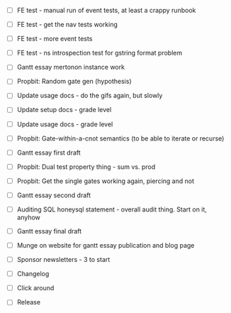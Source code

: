 - [ ] FE test - manual run of event tests, at least a crappy runbook
- [ ] FE test - get the nav tests working
- [ ] FE test - more event tests

- [ ] FE test - ns introspection test for gstring format problem
- [ ] Gantt essay mertonon instance work
- [ ] Propbit: Random gate gen (hypothesis)

- [ ] Update usage docs - do the gifs again, but slowly
- [ ] Update setup docs - grade level
- [ ] Update usage docs - grade level
- [ ] Propbit: Gate-within-a-cnot semantics (to be able to iterate or recurse)

- [ ] Gantt essay first draft
- [ ] Propbit: Dual test property thing - sum vs. prod
- [ ] Propbit: Get the single gates working again, piercing and not

- [ ] Gantt essay second draft
- [ ] Auditing SQL honeysql statement - overall audit thing. Start on it, anyhow

- [ ] Gantt essay final draft
- [ ] Munge on website for gantt essay publication and blog page
- [ ] Sponsor newsletters - 3 to start
- [ ] Changelog
- [ ] Click around
- [ ] Release
